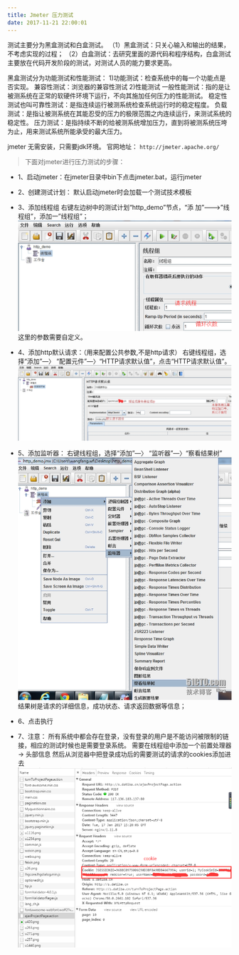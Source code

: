 ```yaml
---
title: Jmeter 压力测试 
date: 2017-11-21 22:00:01
---
```


测试主要分为黑盒测试和白盒测试。
（1）黑盒测试：只关心输入和输出的结果，不考虑实现的过程；
（2）白盒测试：去研究里面的源代码和程序结构，白盒测试主要放在代码开发阶段的测试，对测试人员的能力要求更高。

黑盒测试分为功能测试和性能测试：
1)功能测试：检查系统中的每一个功能点是否实现。
兼容性测试：浏览器的兼容性测试 
2)性能测试
一般性能测试：指的是让被测系统在正常的软硬件环境下运行，不向其施加任何压力的性能测试。
稳定性测试也叫可靠性测试：是指连续运行被测系统检查系统运行时的稳定程度。
负载测试：是指让被测系统在其能忍受的压力的极限范围之内连续运行，来测试系统的稳定性。
压力测试：是指持续不断的给被测系统增加压力，直到将被测系统压垮为止，用来测试系统所能承受的最大压力。

jmeter 无需安装，只需要jdk环境。
官网地址： ``` http://jmeter.apache.org/ ```

>  下面对jmeter进行压力测试的步骤：

- 1、启动jmeter：在jmeter目录中bin下点击jmeter.bat，运行jmeter
- 2、创建测试计划：
默认启动jmeter时会加载一个测试技术模板
- 3、添加线程组
右键左边树中的测试计划“http_demo”节点，“添 加”--->”线程组”，添加一”线程组”；
![jmeter](/images/201711/20171121-jmeter-1.png)
这里的参数需要自定义。
- 4、添加http默认请求：（用来配置公共参数,不是http请求）
右键线程组，选择“添加”—〉 “配置元件”—〉“HTTP请求默认值”，点击“HTTP请求默认值”。
![jmeter](/images/201711/20171121-jmeter-2.png)
- 5、添加监听器：
右键线程组，选择“添加”—〉 “监听器”—〉“察看结果树”
![jmeter](/images/201711/20171121-jmeter-3.png)
结果树是请求的详细信息，成功状态、请求返回数据等信息；
- 6、点击执行

- 7、注意：
所有系统中都会存在登录，没有登录的用户是不能访问被限制的链接，相应的测试时候也是需要登录系统。
需要在线程组中添加一个前置处理器 -> 头部信息
然后从浏览器中把登录成功后的需要测试的请求的cookies添加进去
![jmeter](/images/201711/20171121-jmeter-4.png)

